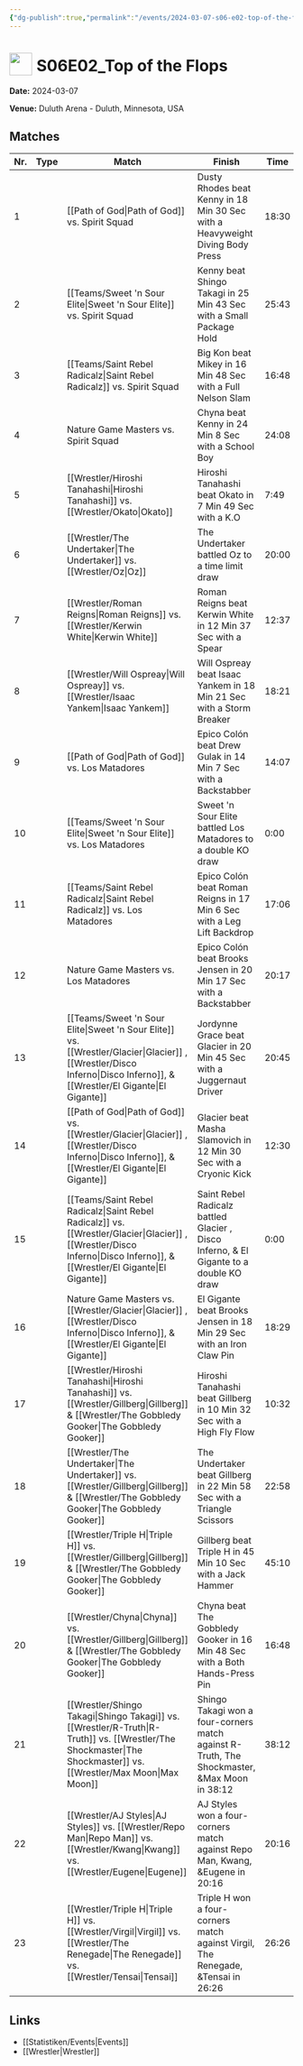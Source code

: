 ```yaml
---
{"dg-publish":true,"permalink":"/events/2024-03-07-s06-e02-top-of-the-flops/","title":"S06E02_Top of the Flops","noteIcon":""}
---
```



# <img src="https://github.com/CptSpaulding1980/choke-slam-wrestling/releases/download/images/ChokeSlam.png" width="40" style="vertical-align:bottom; margin-right:8px;">**S06E02_Top of the Flops**

**Date:** 2024-03-07

**Venue:** Duluth Arena - Duluth, Minnesota, USA

## Matches

| Nr. | Type | Match | Finish | Time | Rating | Score |
|-----|------|-------|--------|------|--------|-------|
| 1 |  | [[Path of God\|Path of God]] vs. Spirit Squad | Dusty Rhodes beat Kenny  in 18 Min 30 Sec with a Heavyweight Diving Body Press | 18:30 | ★★★ | 68 |
| 2 |  | [[Teams/Sweet 'n Sour Elite\|Sweet 'n Sour Elite]] vs. Spirit Squad | Kenny  beat Shingo Takagi in 25 Min 43 Sec with a Small Package Hold | 25:43 | ★★★★ | 86 |
| 3 |  | [[Teams/Saint Rebel Radicalz\|Saint Rebel Radicalz]] vs. Spirit Squad | Big Kon beat Mikey  in 16 Min 48 Sec with a Full Nelson Slam | 16:48 | ★★1/2 | 66 |
| 4 |  | Nature Game Masters  vs. Spirit Squad | Chyna beat Kenny  in 24 Min 8 Sec with a School Boy | 24:08 | ★★★1/2 | 77 |
| 5 |  | [[Wrestler/Hiroshi Tanahashi\|Hiroshi Tanahashi]] vs. [[Wrestler/Okato\|Okato]] | Hiroshi Tanahashi beat Okato in 7 Min 49 Sec with a K.O | 7:49 | ★★1/2 | 66 |
| 6 |  | [[Wrestler/The Undertaker\|The Undertaker]] vs. [[Wrestler/Oz\|Oz]] | The Undertaker battled Oz to a  time limit draw | 20:00 | ★★★1/2 | 77 |
| 7 |  | [[Wrestler/Roman Reigns\|Roman Reigns]] vs. [[Wrestler/Kerwin White\|Kerwin White]] | Roman Reigns beat Kerwin White in 12 Min 37 Sec with a Spear | 12:37 | ★★★★1/2 | 94 |
| 8 |  | [[Wrestler/Will Ospreay\|Will Ospreay]] vs. [[Wrestler/Isaac Yankem\|Isaac Yankem]] | Will Ospreay beat Isaac Yankem in 18 Min 21 Sec with a Storm Breaker | 18:21 | ★★★★1/2 | 95 |
| 9 |  | [[Path of God\|Path of God]] vs. Los Matadores | Epico Colón beat Drew Gulak in 14 Min 7 Sec with a Backstabber | 14:07 | ★★★1/4 | 73 |
| 10 |  | [[Teams/Sweet 'n Sour Elite\|Sweet 'n Sour Elite]] vs. Los Matadores | Sweet 'n Sour Elite battled Los Matadores to a  double KO draw | 0:00 | ★★★★ | 87 |
| 11 |  | [[Teams/Saint Rebel Radicalz\|Saint Rebel Radicalz]] vs. Los Matadores | Epico Colón beat Roman Reigns in 17 Min 6 Sec with a Leg Lift Backdrop | 17:06 | ★★★1/4 | 72 |
| 12 |  | Nature Game Masters  vs. Los Matadores | Epico Colón beat Brooks Jensen in 20 Min 17 Sec with a Backstabber | 20:17 | ★★★1/2 | 78 |
| 13 |  | [[Teams/Sweet 'n Sour Elite\|Sweet 'n Sour Elite]] vs. [[Wrestler/Glacier\|Glacier]] , [[Wrestler/Disco Inferno\|Disco Inferno]], & [[Wrestler/El Gigante\|El Gigante]] | Jordynne Grace beat Glacier  in 20 Min 45 Sec with a Juggernaut Driver | 20:45 | ★★★1/2 | 76 |
| 14 |  | [[Path of God\|Path of God]] vs. [[Wrestler/Glacier\|Glacier]] , [[Wrestler/Disco Inferno\|Disco Inferno]], & [[Wrestler/El Gigante\|El Gigante]] | Glacier  beat Masha Slamovich in 12 Min 30 Sec with a Cryonic Kick | 12:30 | ★★★1/2 | 78 |
| 15 |  | [[Teams/Saint Rebel Radicalz\|Saint Rebel Radicalz]] vs. [[Wrestler/Glacier\|Glacier]] , [[Wrestler/Disco Inferno\|Disco Inferno]], & [[Wrestler/El Gigante\|El Gigante]] | Saint Rebel Radicalz battled Glacier ,  Disco Inferno, & El Gigante to a  double KO draw | 0:00 | ★1/2 | 58 |
| 16 |  | Nature Game Masters  vs. [[Wrestler/Glacier\|Glacier]] , [[Wrestler/Disco Inferno\|Disco Inferno]], & [[Wrestler/El Gigante\|El Gigante]] | El Gigante beat Brooks Jensen in 18 Min 29 Sec with an Iron Claw Pin | 18:29 | ★★★★ | 85 |
| 17 |  | [[Wrestler/Hiroshi Tanahashi\|Hiroshi Tanahashi]] vs. [[Wrestler/Gillberg\|Gillberg]] & [[Wrestler/The Gobbledy Gooker\|The Gobbledy Gooker]] | Hiroshi Tanahashi beat Gillberg in 10 Min 32 Sec with a High Fly Flow | 10:32 | ★★1/2 | 64 |
| 18 |  | [[Wrestler/The Undertaker\|The Undertaker]] vs. [[Wrestler/Gillberg\|Gillberg]] & [[Wrestler/The Gobbledy Gooker\|The Gobbledy Gooker]] | The Undertaker beat Gillberg in 22 Min 58 Sec with a Triangle Scissors | 22:58 | ★★★★ | 85 |
| 19 |  | [[Wrestler/Triple H\|Triple H]] vs. [[Wrestler/Gillberg\|Gillberg]] & [[Wrestler/The Gobbledy Gooker\|The Gobbledy Gooker]] | Gillberg beat Triple H in 45 Min 10 Sec with a Jack Hammer | 45:10 | ★★★★1/4 | 91 |
| 20 |  | [[Wrestler/Chyna\|Chyna]] vs. [[Wrestler/Gillberg\|Gillberg]] & [[Wrestler/The Gobbledy Gooker\|The Gobbledy Gooker]] | Chyna beat The Gobbledy Gooker in 16 Min 48 Sec with a Both Hands-Press Pin | 16:48 | ★★★3/4 | 82 |
| 21 |  | [[Wrestler/Shingo Takagi\|Shingo Takagi]] vs. [[Wrestler/R-Truth\|R-Truth]] vs. [[Wrestler/The Shockmaster\|The Shockmaster]] vs. [[Wrestler/Max Moon\|Max Moon]] | Shingo Takagi won a four-corners match against R-Truth, The Shockmaster, &Max Moon in  38:12 | 38:12 | ★★★★★ | 100 |
| 22 |  | [[Wrestler/AJ Styles\|AJ Styles]] vs. [[Wrestler/Repo Man\|Repo Man]] vs. [[Wrestler/Kwang\|Kwang]] vs. [[Wrestler/Eugene\|Eugene]]  | AJ Styles won a four-corners match against Repo Man, Kwang, &Eugene  in  20:16 | 20:16 | ★★★★1/4 | 89 |
| 23 |  | [[Wrestler/Triple H\|Triple H]] vs. [[Wrestler/Virgil\|Virgil]] vs. [[Wrestler/The Renegade\|The Renegade]] vs. [[Wrestler/Tensai\|Tensai]] | Triple H won a four-corners match against Virgil, The Renegade, &Tensai in  26:26 | 26:26 | ★★★★1/2 | 94 |

## Links
- [[Statistiken/Events\|Events]]
- [[Wrestler\|Wrestler]]

